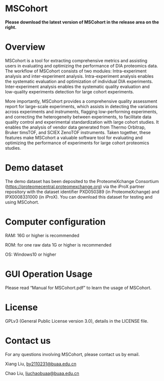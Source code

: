 # MSCohort
**Please download the latest version of MSCohort in the release area on the right.**

# Overview
MSCohort is a tool for extracting comprehensive metrics and assisting users in evaluating and optimizing the performance of DIA proteomics data. The workflow of MSCohort consists of two modules: Intra-experiment analysis and inter-experiment analysis. Intra-experiment analysis enables the systematic evaluation and optimization of individual DIA experiments. Inter-experiment analysis enables the systematic quality evaluation and low-quality experiments detection for large cohort experiments.

More importantly, MSCohort provides a comprehensive quality assessment report for large-scale experiments, which assists in detecting the variations across experiments and instruments, flagging low-performing experiments, and correcting the heterogeneity between experiments, to facilitate data quality control and experimental standardization with large cohort studies. It enables the analysis of vendor data generated from Thermo Orbitrap, Bruker timsTOF, and SCIEX ZenoTOF instruments. Taken together, these features make MSCohort a valuable software tool for evaluating and optimizing the performance of experiments for large cohort proteomics studies.

# Demo dataset
The demo dataset has been deposited to the ProteomeXchange Consortium (https://proteomecentral.proteomexchange.org) via the iProX partner repository with the dataset identifier PXD050389 (in ProteomeXchange) and IPX0008331000 (in iProX). You can download this dataset for testing and using MSCohort.

# Computer configuration
RAM: 16G or higher is recommended

ROM: for one raw data 1G or higher is recommended

OS: Windows10 or higher

# GUI Operation Usage
Please read “Manual for MSCohort.pdf” to learn the usage of MSCohort.

# License
GPLv3 (General Public License version 3.0), details in the LICENSE file.

# Contact us
For any questions involving MSCohort, please contact us by email.

Xiang Liu, by2110231@buaa.edu.cn

Chao Liu, liuchaobuaa@buaa.edu.cn
